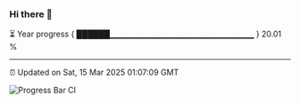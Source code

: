 ### Hi there 👋

⏳ Year progress { ██████▁▁▁▁▁▁▁▁▁▁▁▁▁▁▁▁▁▁▁▁▁▁▁▁ } 20.01 %

---

⏰ Updated on Sat, 15 Mar 2025 01:07:09 GMT

![Progress Bar CI](https://github.com/liununu/liununu/workflows/Progress%20Bar%20CI/badge.svg)
